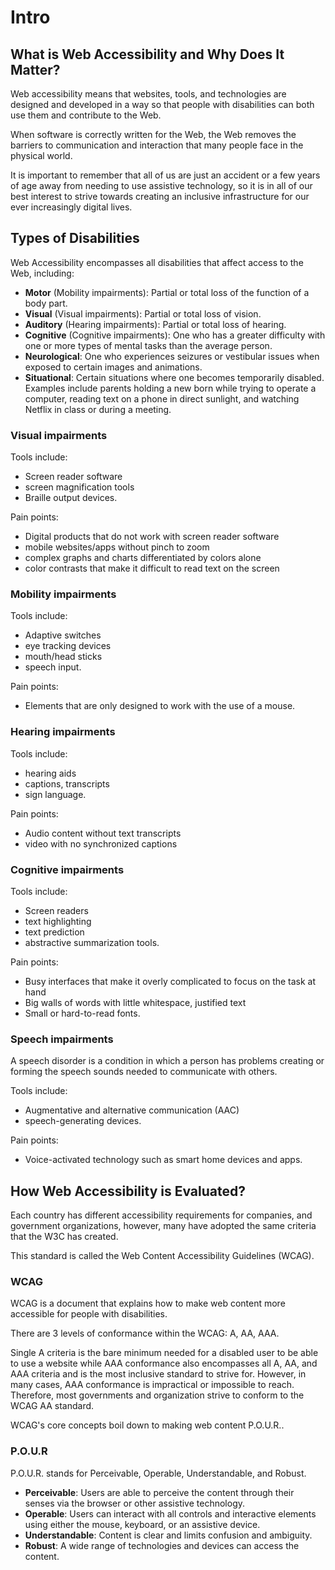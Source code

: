 # Intro

## What is Web Accessibility and Why Does It Matter?

Web accessibility means that websites, tools, and technologies are designed and developed in a way so that people with disabilities can both use them and contribute to the Web. 

When software is correctly written for the Web, the Web removes the barriers to communication and interaction that many people face in the physical world.

It is important to remember that all of us are just an accident or a few years of age away from needing to use assistive technology, so it is in all of our best interest to strive towards creating an inclusive infrastructure for our ever increasingly digital lives.


## Types of Disabilities

Web Accessibility encompasses all disabilities that affect access to the Web, including:

- **Motor** (Mobility impairments): Partial or total loss of the function of a body part.
- **Visual** (Visual impairments): Partial or total loss of vision.
- **Auditory** (Hearing impairments): Partial or total loss of hearing.
- **Cognitive** (Cognitive impairments): One who has a greater difficulty with one or more types of mental tasks than the average person.
- **Neurological**: One who experiences seizures or vestibular issues when exposed to certain images and animations.
- **Situational**: Certain situations where one becomes temporarily disabled. Examples include parents holding a new born while trying to operate a computer, reading text on a phone in direct sunlight, and watching Netflix in class or during a meeting.


### Visual impairments

Tools include: 
- Screen reader software
- screen magnification tools
- Braille output devices.

Pain points:
- Digital products that do not work with screen reader software
- mobile websites/apps without pinch to zoom
- complex graphs and charts differentiated by colors alone
- color contrasts that make it difficult to read text on the screen


### Mobility impairments

Tools include: 
- Adaptive switches
- eye tracking devices
- mouth/head sticks
- speech input.

Pain points:
- Elements that are only designed to work with the use of a mouse.


### Hearing impairments

Tools include:
- hearing aids
- captions, transcripts
- sign language.

Pain points:
- Audio content without text transcripts
- video with no synchronized captions


### Cognitive impairments

Tools include:
- Screen readers
- text highlighting
- text prediction
- abstractive summarization tools.

Pain points:
- Busy interfaces that make it overly complicated to focus on the task at hand
- Big walls of words with little whitespace, justified text
- Small or hard-to-read fonts.


### Speech impairments

A speech disorder is a condition in which a person has problems creating or forming the speech sounds needed to communicate with others.

Tools include:
- Augmentative and alternative communication (AAC) 
- speech-generating devices.

Pain points:
- Voice-activated technology such as smart home devices and apps.


## How Web Accessibility is Evaluated?

Each country has different accessibility requirements for companies, and government organizations, however, many have adopted the same criteria that the W3C has created.

This standard is called the Web Content Accessibility Guidelines (WCAG).

### WCAG

WCAG is a document that explains how to make web content more accessible for people with disabilities.

There are 3 levels of conformance within the WCAG: A, AA, AAA. 

Single A criteria is the bare minimum needed for a disabled user to be able to use a website while AAA conformance also encompasses all A, AA, and AAA criteria and is the most inclusive standard to strive for. However, in many cases, AAA conformance is impractical or impossible to reach. Therefore, most governments and organization strive to conform to the WCAG AA standard.

WCAG's core concepts boil down to making web content P.O.U.R.. 


### P.O.U.R

P.O.U.R. stands for Perceivable, Operable, Understandable, and Robust. 

- **Perceivable**: Users are able to perceive the content through their senses via the browser or other assistive technology.
- **Operable**:  Users can interact with all controls and interactive elements using either the mouse, keyboard, or an assistive device.
- **Understandable**: Content is clear and limits confusion and ambiguity.
- **Robust**: A wide range of technologies and devices can access the content.
